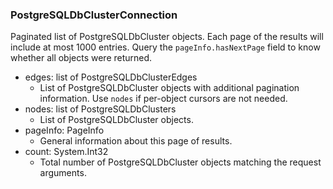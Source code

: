 ### PostgreSQLDbClusterConnection
Paginated list of PostgreSQLDbCluster objects. Each page of the results will include at most 1000 entries. Query the `pageInfo.hasNextPage` field to know whether all objects were returned.

- edges: list of PostgreSQLDbClusterEdges
  - List of PostgreSQLDbCluster objects with additional pagination information. Use `nodes` if per-object cursors are not needed.
- nodes: list of PostgreSQLDbClusters
  - List of PostgreSQLDbCluster objects.
- pageInfo: PageInfo
  - General information about this page of results.
- count: System.Int32
  - Total number of PostgreSQLDbCluster objects matching the request arguments.
